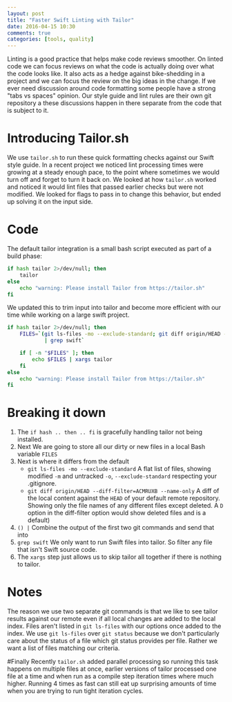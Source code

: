```yaml
---
layout: post
title: "Faster Swift Linting with Tailor"
date: 2016-04-15 10:30
comments: true
categories: [tools, quality]
---
```


Linting is a good practice that helps make code reviews smoother. On linted code we can focus reviews on what the code is actually doing over what the code looks like. It also acts as a hedge against bike-shedding in a project and we can focus the review on the big ideas in the change. If we ever need discussion around code formatting some people have a strong "tabs vs spaces" opinion. Our style guide and lint rules are their own git repository a these discussions happen in there separate from the code that is subject to it. 

# Introducing Tailor.sh

We use `tailor.sh` to run these quick formatting checks against our Swift style guide. In a recent project we noticed lint processing times were growing at a steady enough pace, to the point where sometimes we would turn off and forget to turn it back on. We looked at how `tailor.sh` worked and noticed it would lint files that passed earlier checks but were not modified. We looked for flags to pass in to change this behavior, but ended up solving it on the input side.

# Code

The default tailor integration is a small bash script executed as part of a build phase:  

```bash
if hash tailor 2>/dev/null; then
    tailor
else
    echo "warning: Please install Tailor from https://tailor.sh"
fi
```

We updated this to trim input into tailor and become more efficient with our time while working on a large swift project.

```bash
if hash tailor 2>/dev/null; then
    FILES=`(git ls-files -mo --exclude-standard; git diff origin/HEAD --diff-filter=ACMRUXB --name-only) 
            | grep swift`

    if [ -n "$FILES" ]; then
        echo $FILES | xargs tailor
    fi
else
    echo "warning: Please install Tailor from https://tailor.sh"
fi
```

# Breaking it down 

1. The `if hash .. then .. fi` is gracefully handling tailor not being installed.
1. Next We are going to store all our dirty or new files in a local Bash variable `FILES`
1. Next is where it differs from the default 
    * `git ls-files -mo --exclude-standard` 
        A flat list of files, showing modified `-m` and untracked `-o`, `--exclude-standard` respecting your .gitignore. 
    * `git diff origin/HEAD --diff-filter=ACMRUXB --name-only`
        A diff of the local content against the `HEAD` of your default remote repository. Showing only the file names of any different files except deleted.  A `D` option in the diff-filter option would show deleted files and is a default)
1. `() |` Combine the output of the first two git commands and send that into
1. `grep swift` We only want to run Swift files into tailor. So filter any file that isn't Swift source code. 
1. The `xargs` step just allows us to skip tailor all together if there is nothing to tailor.

# Notes

The reason we use two separate git commands is that we like to see tailor results against our remote even if all local changes are added to the local index. Files aren't listed in `git ls-files` with our options once added to the index.
We use `git ls-files` over `git status` because we don't particularly care about the status of a file which git status provides per file. Rather we want a list of files matching our criteria.

#Finally
Recently `tailor.sh` added parallel processing so running this task happens on multiple files at once, earlier versions of tailor processed one file at a time and when run as a compile step iteration times where much higher. 
Running 4 times as fast can still eat up surprising amounts of time when you are trying to run tight iteration cycles. 